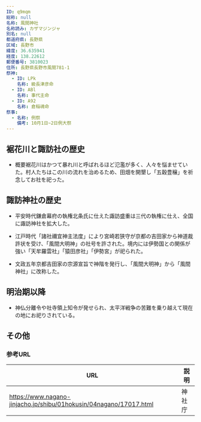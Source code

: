 ```yaml
---
ID: q9mqm
総称: null
名称: 風間神社
名称読み: カザマジンジャ
別名: null
都道府県: 長野県
区域: 長野市
緯度: 36.635941
経度: 138.22612
郵便番号: 3810023
住所: 長野県長野市風間781-1
祭神:
  - ID: LPk
    名称: 級長津彦命
  - ID: ABl
    名称: 事代主命
  - ID: A92
    名称: 倉稲魂命
祭事:
  - 名称: 例祭
    備考: 10月1日~2日例大祭
---
```


## 裾花川と諏訪社の歴史

- 概要裾花川はかつて暴れ川と呼ばれるほど氾濫が多く、人々を悩ませていた。村人たちはこの川の流れを治めるため、田畑を開墾し「五穀豊穣」を祈念してお社を祀った。

## 諏訪神社の歴史

- 平安時代鎌倉幕府の執権北条氏に仕えた諏訪盛重は三代の執権に仕え、全国に諏訪神社を拡大した。

- 江戸時代「諸社禰宜神主法度」により宮崎若狭守が京都の吉田家から神道裁許状を受け、「風間大明神」の社号を許された。境内には伊勢国との関係が強い「天牟羅雲社」「猿田彦社」「伊勢宮」が祀られた。

- 文政五年京都吉田家の宗源宣旨で神階を発行し、「風間大明神」から「風間神社」に改称した。

## 明治期以降

- 神仏分離令や社寺領上知令が発せられ、太平洋戦争の苦難を乗り越えて現在の地にお祀りされている。

## その他

### 参考URL

| URL                                                                | 説明   |
| ------------------------------------------------------------------ | ------ |
| https://www.nagano-jinjacho.jp/shibu/01hokusin/04nagano/17017.html | 神社庁 |
